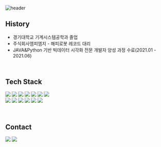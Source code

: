 ![header](https://capsule-render.vercel.app/api?type=transparent&color=auto&height=300&section=header&text=%20paris%20%20&fontSize=59&desc=Hwangseok%20Kim&descAlign=57&descAlignY=60&rotate=346&animation=fadeIn&)



<!---
Hwangseok-Paris/Hwangseok-Paris is a ✨ special ✨ repository because its `README.md` (this file) appears on your GitHub profile.
You can click the Preview link to take a look at your changes.
---> 
## History
- 경기대학교 기계시스템공학과 졸업  
- 주식회사엠피엠지 - 해피로봇 레코드 대리
- JAVA&Python 기반 빅데이터 시각화 전문 개발자 양성 과정 수료(2021.01 - 2021.06)

  
<br>

## Tech Stack

<!-- tech stack badge -->
<img src="https://img.shields.io/badge/Java-007396?style=flat-square&logo=Java&logoColor=로고색"/></a>
<img src="https://img.shields.io/badge/JavaScript-F7DF1E?style=flat-square&logo=JavaScript&logoColor=black"/></a>
<img src="https://img.shields.io/badge/HTML5-E34F26?style=flat-square&logo=HTML5&logoColor=white"/></a>
<img src="https://img.shields.io/badge/CSS3-1572B6?style=flat-square&logo=CSS3&logoColor=로고색"/></a>
<img src="https://img.shields.io/badge/Oracle DB-F80000?style=flat-square&logo=Oracle&logoColor=로고색"/></a>
<img src="https://img.shields.io/badge/Spring-6DB33F?style=flat-square&logo=Spring&logoColor=white"/></a>
<img src="https://img.shields.io/badge/Apache Tomcat-F8DC75?style=flat-square&logo=Apache Tomcat&logoColor=black"/></a>  
<img src="https://img.shields.io/badge/Apache Maven-C71A36?style=flat-square&logo=Apache Maven&logoColor=로고색"/></a>
<img src="https://img.shields.io/badge/jQuery-0769AD?style=flat-square&logo=jQuery&logoColor=로고색"/></a>
<img src="https://img.shields.io/badge/React-61DAFB?style=flat-square&logo=React&logoColor=black"/></a>
<img src="https://img.shields.io/badge/Amazon AWS-232F3E?style=flat-square&logo=Amazon AWS&logoColor=로고색"/></a>
<img src="https://img.shields.io/badge/Ubuntu-E95420?style=flat-square&logo=Ubuntu&logoColor=white"/></a>
<img src="https://img.shields.io/badge/Python-3776AB?style=flat-square&logo=Python&logoColor=white"/></a>

<!--
<a href="버튼을 눌렀을 때 이동할 링크" target="_blank">
<img src="https://img.shields.io/badge/로고이름-배경색?style=flat-square&logo=로고&logoColor=white"/></a>
-->


<br>

## Contact 
<a href="mailto:Hwangseok.Paris@gmail.com" target="_blank"><img src="https://img.shields.io/badge/hwangseok.paris@gmail.com-EA4335?style=flat-square&logo=Gmail&logoColor=white"/></a>
<a href="https://www.instagram.com/waltz_paris/" target="_blank">
<img src="https://img.shields.io/badge/waltz_paris-E4405F?style=flat-square&logo=Instagram&logoColor=white"/>

  
  
  <br>
  
  
  

  

